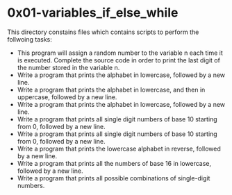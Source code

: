 # 0x01-variables_if_else_while

This directory constains files which contains scripts to perform the follwoing tasks:

- This program will assign a random number to the variable n each time it is executed. Complete the source code in order to print the last digit of the number stored in the variable n.
- Write a program that prints the alphabet in lowercase, followed by a new line.
- Write a program that prints the alphabet in lowercase, and then in uppercase, followed by a new line.
- Write a program that prints the alphabet in lowercase, followed by a new line.
- Write a program that prints all single digit numbers of base 10 starting from 0, followed by a new line.
- Write a program that prints all single digit numbers of base 10 starting from 0, followed by a new line.
- Write a program that prints the lowercase alphabet in reverse, followed by a new line.
- Write a program that prints all the numbers of base 16 in lowercase, followed by a new line.
- Write a program that prints all possible combinations of single-digit numbers.
